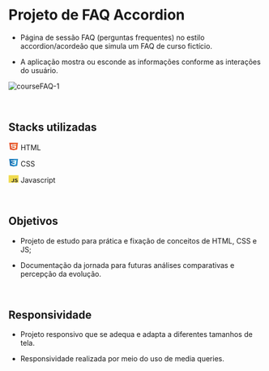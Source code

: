 # Projeto de FAQ Accordion

- Página de sessão FAQ (perguntas frequentes) no estilo accordion/acordeão que simula um FAQ de curso fictício.

- A aplicação mostra ou esconde as informações conforme as interações do usuário.

![courseFAQ-1](https://github.com/rafaelbarcarol/accordionFAQ/assets/128104779/161688ef-f0d2-4771-9e2f-d937c48ecdcf)

<br>

## Stacks utilizadas

<p><img alt="HTML" height="15" width="20" src="https://raw.githubusercontent.com/devicons/devicon/master/icons/html5/html5-original.svg"> HTML</p>

<p><img alt="CSS" height="15" width="20" src="https://raw.githubusercontent.com/devicons/devicon/master/icons/css3/css3-original.svg"> CSS</p>

<p><img alt="CSS" height="15" width="20" src="https://raw.githubusercontent.com/devicons/devicon/master/icons/javascript/javascript-original.svg"> Javascript</p>

<br>

## Objetivos

- Projeto de estudo para prática e fixação de conceitos de HTML, CSS e JS;

- Documentação da jornada para futuras análises comparativas e percepção da evolução.

<br>

## Responsividade

- Projeto responsivo que se adequa e adapta a diferentes tamanhos de tela.

- Responsividade realizada por meio do uso de media queries.
